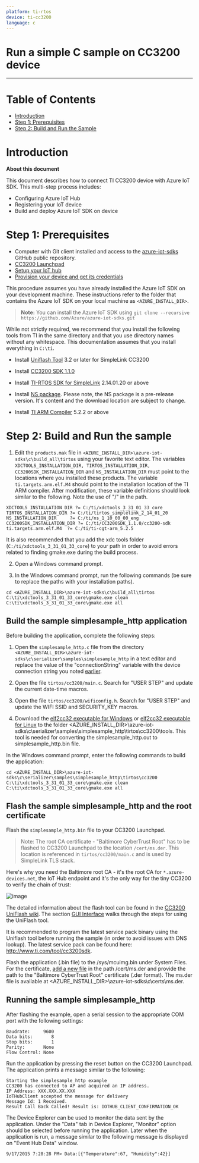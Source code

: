 ```yaml
---
platform: ti-rtos
device: ti-cc3200
language: c
---
```


Run a simple C sample on CC3200 device
===
---
# Table of Contents

- [Introduction](#Introduction)
- [Step 1: Prerequisites](#Step-1-Prerequisites)
- [Step 2: Build and Run the Sample](#Step-2-Build)

<a name="Introduction"></a>
# Introduction

**About this document**

This document describes how to connect TI CC3200 device with Azure IoT SDK. This multi-step process includes:
- Configuring Azure IoT Hub
- Registering your IoT device
- Build and deploy Azure IoT SDK on device

<a name="Step-1-Prerequisites"></a>
# Step 1: Prerequisites

- Computer with Git client installed and access to the
  [azure-iot-sdks](https://github.com/Azure/azure-iot-sdks) GitHub public repository.
- [CC3200 Launchpad](http://www.ti.com/tool/cc3200-launchxl)
-   [Setup your IoT hub][lnk-setup-iot-hub]
-   [Provision your device and get its credentials][lnk-manage-iot-hub]

This procedure assumes you have already installed the Azure IoT SDK on your development machine. These instructions refer to the folder that contains the Azure IoT SDK on your local machine as `<AZURE_INSTALL_DIR>`.

> **Note:** You can install the Azure IoT SDK using
`git clone --recursive https://github.com/Azure/azure-iot-sdks.git`

While not strictly required, we recommend that you install the following tools from TI in the same directory and that you use directory names without any whitespace. This documentation assumes that you install everything in `C:\ti`.

- Install [Uniflash Tool](http://www.ti.com/tool/Uniflash) 3.2 or later for SimpleLink CC3200

- Install [CC3200 SDK 1.1.0](http://www.ti.com/tool/cc3200sdk)

- Install [TI-RTOS SDK for SimpleLink](http://downloads.ti.com/dsps/dsps_public_sw/sdo_sb/targetcontent/tirtos/index.html) 2.14.01.20 or above

- Install [NS package](http://software-dl.ti.com/dsps/dsps_public_sw/sdo_sb/targetcontent/ns/ns_1_10_00_00_eng.zip). Please note, the NS package is a pre-release version. It's content and the download location are subject to change.

- Install [TI ARM Compiler](http://software-dl.ti.com/ccs/esd/test/ti_cgt_tms470_5.2.5_windows_installer.exe) 5.2.2 or above

<a name="Step-2-Build"></a>
# Step 2: Build and Run the sample
1. Edit the `products.mak` file in `<AZURE_INSTALL_DIR>\azure-iot-sdks\c\build_all\tirtos` using your favorite text editor. The variables `XDCTOOLS_INSTALLATION_DIR, TIRTOS_INSTALLATION_DIR, CC3200SDK_INSTALLATION_DIR` and `NS_INSTALLATION_DIR` must point to the locations where you installed these products. The variable `ti.targets.arm.elf.M4` should point to the installation location of the TI ARM compiler. After modification, these variable definitions should look similar to the following. Note the use of "/" in the path.

  ```
  XDCTOOLS_INSTALLATION_DIR ?= C:/ti/xdctools_3_31_01_33_core
  TIRTOS_INSTALLATION_DIR ?= C:/ti/tirtos_simplelink_2_14_01_20
  NS_INSTALLATION_DIR     ?= C:/ti/ns_1_10_00_00_eng
  CC3200SDK_INSTALLATION_DIR ?= C:/ti/CC3200SDK_1.1.0/cc3200-sdk
  ti.targets.arm.elf.M4  ?= C:/ti/ti-cgt-arm_5.2.5
  ```
It is also recommended that you add the xdc tools folder (```C:/ti/xdctools_3_31_01_33_core```) to your path in order to avoid errors related to finding gmake.exe during the build process.

2. Open a Windows command prompt.

3. In the Windows command prompt, run the following commands (be sure to replace the paths with your installation paths).

  ```
  cd <AZURE_INSTALL_DIR>\azure-iot-sdks\c\build_all\tirtos
  C:\ti\xdctools_3_31_01_33_core\gmake.exe clean
  C:\ti\xdctools_3_31_01_33_core\gmake.exe all
  ```

<a name="Build-SAMPLE"></a>
## Build the sample simplesample_http application
Before building the application, complete the following steps:

1. Open the `simplesample_http.c` file from the directory `<AZURE_INSTALL_DIR>\azure-iot-sdks\c\serializer\samples\simplesample_http` in a text editor and replace the value of the "connectionString" variable with the device connection string you noted [earlier](#Step-1-Prerequisites).

2. Open the file `tirtos/cc3200/main.c`. Search for "USER STEP" and update the current date-time macros.

3. Open the file `tirtos/cc3200/wificonfig.h`. Search for "USER STEP" and update the WIFI SSID and SECURITY_KEY macros.

4. Download the [elf2cc32 executable for Windows](https://github.com/tisb-vikram/azure-iot-sdks/blob/7da24633b2c4af3bc779998e9950146f061a8a10/c/serializer/samples/simplesample_http/tirtos/cc3200/tools/elf2cc32.exe?raw=true) or [elf2cc32 executable for Linux](https://github.com/tisb-vikram/azure-iot-sdks/blob/7da24633b2c4af3bc779998e9950146f061a8a10/c/serializer/samples/simplesample_http/tirtos/cc3200/tools/elf2cc32?raw=true) to the folder <AZURE_INSTALL_DIR>\azure-iot-sdks\c\serializer\samples\simplesample_http\tirtos\cc3200\tools. This tool is needed for converting the simplesample_http.out to simplesample_http.bin file.

In the Windows command prompt, enter the following commands to build the application:

  ```
  cd <AZURE_INSTALL_DIR>\azure-iot-sdks\c\serializer\samples\simplesample_http\tirtos\cc3200
  C:\ti\xdctools_3_31_01_33_core\gmake.exe clean
  C:\ti\xdctools_3_31_01_33_core\gmake.exe all
  ```

<a name="Flash-SAMPLE"></a>
## Flash the sample simplesample_http and the root certificate

Flash the `simplesample_http.bin` file to your CC3200 Launchpad.

> Note: The root CA certificate - "Baltimore CyberTrust Root" has to be flashed to CC3200 Launchpad to the location `/cert/ms.der`. This location is referenced in `tirtos/cc3200/main.c` and is used by SimpleLink TLS stack.

Here's why you need the Baltimore root CA - it's the root CA for `*.azure-devices.net`, the IoT Hub endpoint and it's the only way for the tiny CC3200 to verify the chain of trust:

![image](https://cloud.githubusercontent.com/assets/6472374/11576321/71207be4-9a1e-11e5-9332-fa99fdbd31f9.png)

The detailed information about the flash tool can be found in the [CC3200 UniFlash wiki](http://processors.wiki.ti.com/index.php/CC31xx_%26_CC32xx_UniFlash). The section [GUI Interface](http://processors.wiki.ti.com/index.php/CC31xx_%26_CC32xx_UniFlash#GUI_Interface) walks through the steps for using the UniFlash tool.

It is recommended to program the latest service pack binary using the Uniflash tool before running the sample (in order to avoid issues with DNS lookup). The latest service pack can be found here: http://www.ti.com/tool/cc3200sdk.

Flash the application (.bin file) to the /sys/mcuimg.bin under System Files. For the certificate, [add a new file](http://processors.wiki.ti.com/index.php/CC31xx_%26_CC32xx_UniFlash#Adding_a_new_file_to_the_device) in the path /cert/ms.der and provide the path to the "Baltimore CyberTrust Root" certificate (.der format). The ms.der file is available at <AZURE_INSTALL_DIR>\azure-iot-sdks\c\certs\ms.der.

<a name="Run-SAMPLE"></a>
## Running the sample simplesample_http
After flashing the example, open a serial session to the appropriate COM port with the following settings:

```
Baudrate:     9600
Data bits:       8
Stop bits:       1
Parity:       None
Flow Control: None
```

Run the application by pressing the reset button on the CC3200 Launchpad. The application prints a message similar to the following:

```
Starting the simplesample_http example
CC3200 has connected to AP and acquired an IP address.
IP Address: XXX.XXX.XX.XXX
IoTHubClient accepted the message for delivery
Message Id: 1 Received.
Result Call Back Called! Result is: IOTHUB_CLIENT_CONFIRMATION_OK
```

The Device Explorer can be used to monitor the data sent by the application. Under the "Data" tab in Device Explorer, "Monitor" option should be selected before running the application. Later when the application is run, a message similar to the following message is displayed on "Event Hub Data" window.

```
9/17/2015 7:28:28 PM> Data:[{"Temperature":67, "Humidity":42}]
```

[lnk-setup-iot-hub]: ../setup_iothub.md
[lnk-manage-iot-hub]: ../manage_iot_hub.md
